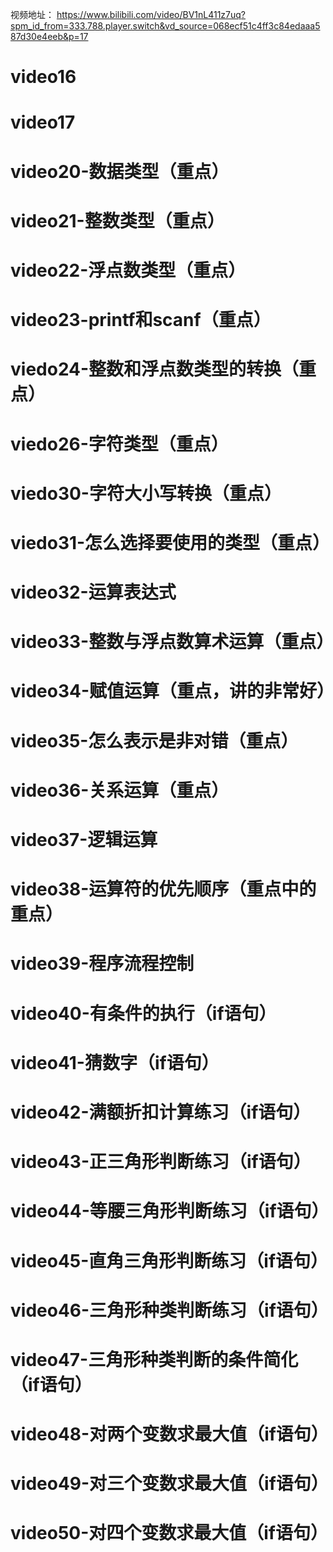 
视频地址：
https://www.bilibili.com/video/BV1nL411z7uq?spm_id_from=333.788.player.switch&vd_source=068ecf51c4ff3c84edaaa587d30e4eeb&p=17



# video16


# video17

# video20-数据类型（重点）

# video21-整数类型（重点）

# video22-浮点数类型（重点）

# video23-printf和scanf（重点）

# viedo24-整数和浮点数类型的转换（重点）


# viedo26-字符类型（重点）

# viedo30-字符大小写转换（重点）


# viedo31-怎么选择要使用的类型（重点）

# video32-运算表达式




# video33-整数与浮点数算术运算（重点）

# video34-赋值运算（重点，讲的非常好）

# video35-怎么表示是非对错（重点）

# video36-关系运算（重点）

# video37-逻辑运算

# video38-运算符的优先顺序（重点中的重点）

# video39-程序流程控制

# video40-有条件的执行（if语句）

# video41-猜数字（if语句）

# video42-满额折扣计算练习（if语句）

# video43-正三角形判断练习（if语句）

# video44-等腰三角形判断练习（if语句）

# video45-直角三角形判断练习（if语句）

# video46-三角形种类判断练习（if语句）

# video47-三角形种类判断的条件简化（if语句）

# video48-对两个变数求最大值（if语句）

# video49-对三个变数求最大值（if语句）

# video50-对四个变数求最大值（if语句）


